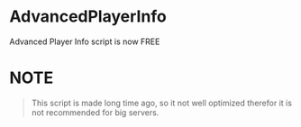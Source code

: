 # AdvancedPlayerInfo
Advanced Player Info script is now FREE

# NOTE
> This script is made long time ago, so it not well optimized therefor it is not recommended for big servers.
